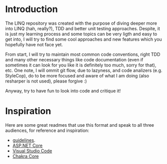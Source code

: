 # Introduction 
The LINQ repository was created with the purpose of diving deeper more into LINQ (hah, really?), TDD and better unit testing approaches.
Despite, it is just my learning process and some topics can be very ligth and easy to get into, I will try to find some cool approaches
and new features which you hopefully have not face yet.

From start, I will try to maintain most common code conventions, right TDD and many other necessary things like code documentation (even if sometimes
it can look for you like it is definitely too much, sorry for that), etc. One note, I will ommit git flow, due to lazyness, and code analizers (e.g. StyleCop), do to be more focused and aware of what I am doing (also resharper is not used), please forgive :)

Anyway, try to have fun to look into code and critique it!

# Inspiration
Here are some great readmes that use this format and speak to all three audiences, for reference and inspiration:
- [guidelines](https://www.visualstudio.com/en-us/docs/git/create-a-readme).
- [ASP.NET Core](https://github.com/aspnet/Home)
- [Visual Studio Code](https://github.com/Microsoft/vscode)
- [Chakra Core](https://github.com/Microsoft/ChakraCore)
